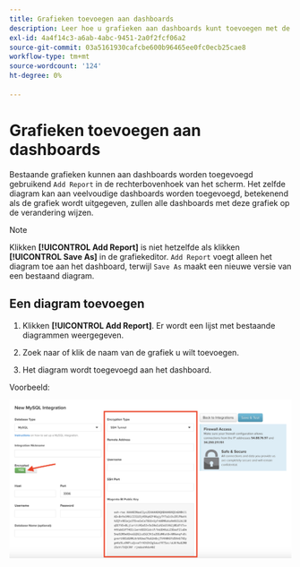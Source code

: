 ```yaml
---
title: Grafieken toevoegen aan dashboards
description: Leer hoe u grafieken aan dashboards kunt toevoegen met de functie Rapport toevoegen.
exl-id: 4a4f14c3-a6ab-4abc-9451-2a0f2fcf06a2
source-git-commit: 03a5161930cafcbe600b96465ee0fc0ecb25cae8
workflow-type: tm+mt
source-wordcount: '124'
ht-degree: 0%

---
```


# Grafieken toevoegen aan dashboards

Bestaande grafieken kunnen aan dashboards worden toegevoegd gebruikend `Add Report` in de rechterbovenhoek van het scherm. Het zelfde diagram kan aan veelvoudige dashboards worden toegevoegd, betekenend als de grafiek wordt uitgegeven, zullen alle dashboards met deze grafiek op de verandering wijzen.

>[!NOTE]
>
>Klikken **[!UICONTROL Add Report]** is niet hetzelfde als klikken **[!UICONTROL Save As]** in de grafiekeditor. `Add Report` voegt alleen het diagram toe aan het dashboard, terwijl `Save As` maakt een nieuwe versie van een bestaand diagram.

## Een diagram toevoegen

1. Klikken **[!UICONTROL Add Report]**. Er wordt een lijst met bestaande diagrammen weergegeven.

1. Zoek naar of klik de naam van de grafiek u wilt toevoegen.

1. Het diagram wordt toegevoegd aan het dashboard.

Voorbeeld:

![diagram toevoegen](../../assets/sql-integration-encrypted-yes.png)
